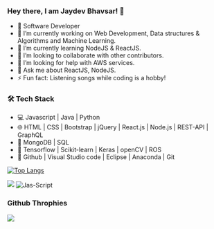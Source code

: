 ### Hey there, I am Jaydev Bhavsar! 👋

- 💼 Software Developer
- 🔭 I’m currently working on Web Development, Data structures & Algorithms and Machine Learning.
- 🌱 I’m currently learning NodeJS & ReactJS.
- 👯 I’m looking to collaborate with other contributors.
- 🤔 I’m looking for help with AWS services.
- 💬 Ask me about ReactJS, NodeJS.
- ⚡ Fun fact: Listening songs while coding is a hobby!

### 🛠 Tech Stack
- 💻 Javascript | Java | Python
- 🌐 HTML | CSS | Bootstrap | jQuery | React.js | Node.js | REST-API | GraphQL
- 🔭 MongoDB | SQL 
- 🐍 Tensorflow | Scikit-learn | Keras | openCV | ROS 
- 🔧 Github | Visual Studio code | Eclipse | Anaconda | Git


[![Top Langs](https://github-readme-stats.vercel.app/api/top-langs/?username=jaydev07&layout=compact&title_color=ffffff&bg_color=000000&text_color=ffffff)](https://github.com/jayde07/github-readme-stats)

<img src="https://github-readme-stats.vercel.app/api?username=jaydev07&&show_icons=true&title_color=FFD700&icon_color=7fff00&text_color=daf7dc&bg_color=000000" />

<img align="center" src="https://github-readme-streak-stats.herokuapp.com/?user=jaydev07&count_private=true&theme=radical" alt="Jas-Script" />

### Github Throphies

<img src="https://github-profile-trophy.vercel.app/?username=jaydev07&theme=juicyfresh&no-bg=true&&row=1&column=4" />






